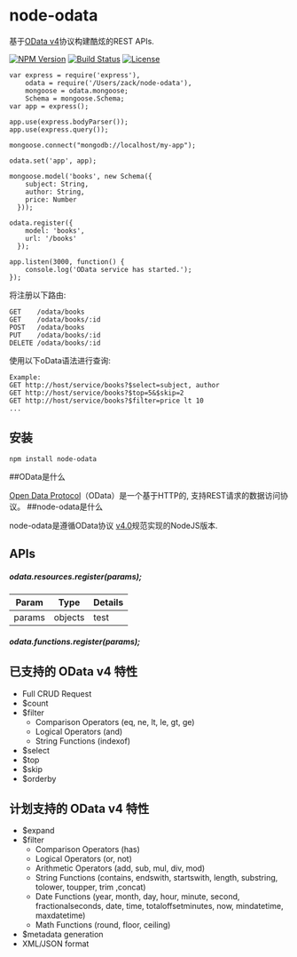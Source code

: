 node-odata
==========

基于[OData v4](http://www.odata.org/)协议构建酷炫的REST APIs.

  [![NPM Version](https://img.shields.io/npm/v/node-odata.svg?style=flat)](https://www.npmjs.org/package/node-odata)
  [![Build Status](https://img.shields.io/travis/TossShinHwa/node-odata.svg?style=flat)](https://travis-ci.org/TossShinHwa/node-odata)
  [![License](http://img.shields.io/npm/l/node-odata.svg?style=flat)](https://github.com/TossShinHwa/node-odata/blob/master/LICENSE)

```
var express = require('express'),
    odata = require('/Users/zack/node-odata'),
    mongoose = odata.mongoose;
    Schema = mongoose.Schema;
var app = express();

app.use(express.bodyParser());
app.use(express.query());

mongoose.connect("mongodb://localhost/my-app");

odata.set('app', app);

mongoose.model('books', new Schema({
    subject: String,
    author: String,
    price: Number
  }));

odata.register({
    model: 'books',
    url: '/books'
  });

app.listen(3000, function() {
    console.log('OData service has started.');
});

```

将注册以下路由:

```
GET    /odata/books
GET    /odata/books/:id
POST   /odata/books
PUT    /odata/books/:id
DELETE /odata/books/:id
```

使用以下oData语法进行查询:

```
Example:
GET http://host/service/books?$select=subject, author
GET http://host/service/books?$top=5&$skip=2
GET http://host/service/books?$filter=price lt 10
...

```

## 安装

```
npm install node-odata
```

##OData是什么

[Open Data Protocol](http://www.odata.org/)（OData）是一个基于HTTP的, 支持REST请求的数据访问协议。
##node-odata是什么

node-odata是遵循OData协议 [v4.0](http://docs.oasis-open.org/odata/odata/v4.0/os/part1-protocol/odata-v4.0-os-part1-protocol.html)规范实现的NodeJS版本.


## APIs

##### odata.resources.register(params);
| Param         | Type    | Details  |
|:-------------:|:-------:| -----    |
| params        | objects | test |



##### odata.functions.register(params);


## 已支持的 OData v4 特性

* Full CRUD Request
* $count
* $filter
  * Comparison Operators (eq, ne, lt, le, gt, ge)
  * Logical Operators (and)
  * String Functions (indexof)
* $select
* $top
* $skip
* $orderby

## 计划支持的 OData v4 特性
* $expand
* $filter
  * Comparison Operators (has)
  * Logical Operators (or, not)
  * Arithmetic Operators (add, sub, mul, div, mod)
  * String Functions (contains, endswith, startswith, length, substring, tolower, toupper, trim ,concat)
  * Date Functions (year, month, day, hour, minute, second, fractionalseconds, date, time, totaloffsetminutes, now, mindatetime, maxdatetime)
  * Math Functions (round, floor, ceiling)
* $metadata generation
* XML/JSON format
